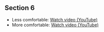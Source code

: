 ## Section 6

* Less comfortable: [Watch video (YouTube)](http://www.youtube.com/watch?v=Y4E71NDa7Gw)
* More comfortable: [Watch video (YouTube)](http://www.youtube.com/watch?v=5S5Iz70-JZc)
